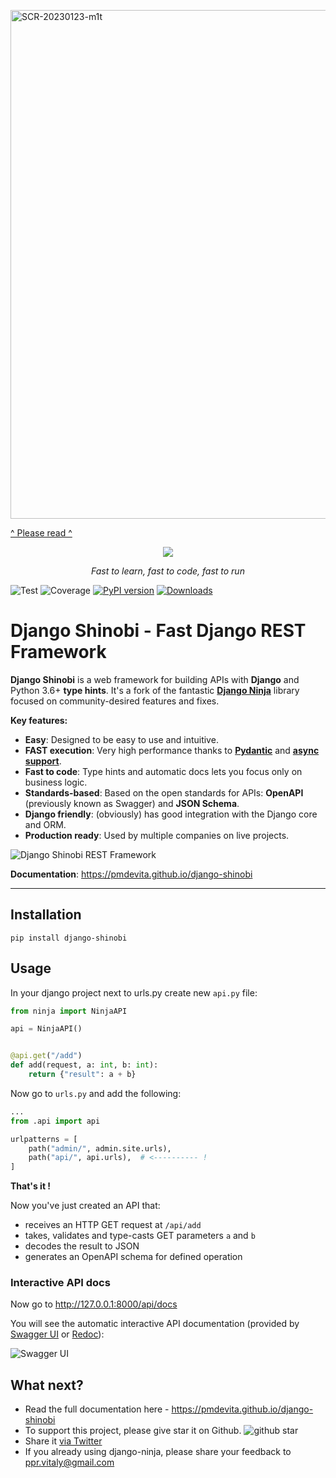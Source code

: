 <a href="https://github.com/vitalik/django-ninja/issues/383"><img width="814" alt="SCR-20230123-m1t" src="https://user-images.githubusercontent.com/95222/214056666-585c0479-c122-4cb3-add4-b8844088ccdd.png"></a>



<a href="https://github.com/vitalik/django-ninja/issues/383">^ Please read ^</a>




<p align="center">
  <a href="https://pmdevita.github.io/django-shinobi/"><img src="https://pmdevita.github.io/django-shinobi/img/logo-big.png"></a>
</p>
<p align="center">
    <em>Fast to learn, fast to code, fast to run</em>
</p>


![Test](https://github.com/pmdevita/django-shinobi/actions/workflows/test_full.yml/badge.svg)
![Coverage](https://img.shields.io/codecov/c/github/pmdevita/django-shinobi)
[![PyPI version](https://badge.fury.io/py/django-shinobi.svg)](https://badge.fury.io/py/django-shinobi)
[![Downloads](https://static.pepy.tech/personalized-badge/django-shinobi?period=month&units=international_system&left_color=black&right_color=brightgreen&left_text=downloads/month)](https://pepy.tech/project/django-shinobi)

# Django Shinobi - Fast Django REST Framework

**Django Shinobi** is a web framework for building APIs with **Django** and Python 3.6+ **type hints**. It's a fork 
of the fantastic **[Django Ninja](https://github.com/vitalik/django-ninja)** library focused on community-desired 
features and fixes.


 **Key features:**

  - **Easy**: Designed to be easy to use and intuitive.
  - **FAST execution**: Very high performance thanks to **<a href="https://pydantic-docs.helpmanual.io" target="_blank">Pydantic</a>** and **<a href="/docs/docs/guides/async-support.md">async support</a>**.
  - **Fast to code**: Type hints and automatic docs lets you focus only on business logic.
  - **Standards-based**: Based on the open standards for APIs: **OpenAPI** (previously known as Swagger) and **JSON Schema**.
  - **Django friendly**: (obviously) has good integration with the Django core and ORM.
  - **Production ready**: Used by multiple companies on live projects.



![Django Shinobi REST Framework](docs/docs/img/benchmark.png)

**Documentation**: https://pmdevita.github.io/django-shinobi

---

## Installation

```
pip install django-shinobi
```



## Usage


In your django project next to urls.py create new `api.py` file:

```Python
from ninja import NinjaAPI

api = NinjaAPI()


@api.get("/add")
def add(request, a: int, b: int):
    return {"result": a + b}
```


Now go to `urls.py` and add the following:


```Python hl_lines="3 7"
...
from .api import api

urlpatterns = [
    path("admin/", admin.site.urls),
    path("api/", api.urls),  # <---------- !
]
```

**That's it !**

Now you've just created an API that:

 - receives an HTTP GET request at `/api/add`
 - takes, validates and type-casts GET parameters `a` and `b`
 - decodes the result to JSON
 - generates an OpenAPI schema for defined operation

### Interactive API docs

Now go to <a href="http://127.0.0.1:8000/api/docs" target="_blank">http://127.0.0.1:8000/api/docs</a>

You will see the automatic interactive API documentation (provided by <a href="https://github.com/swagger-api/swagger-ui" target="_blank">Swagger UI</a> or <a href="https://github.com/Redocly/redoc" target="_blank">Redoc</a>):


![Swagger UI](docs/docs/img/index-swagger-ui.png)

## What next?

 - Read the full documentation here - https://pmdevita.github.io/django-shinobi
 - To support this project, please give star it on Github. ![github star](docs/docs/img/github-star.png)
 - Share it [via Twitter](https://twitter.com/intent/tweet?text=Check%20out%20Django%20Shinobi%20-%20Fast%20Django%20REST%20Framework%20-%20https%3A%2F%2Fpmdevita.github.io/django-shinobi)
 - If you already using django-ninja, please share your feedback to ppr.vitaly@gmail.com

